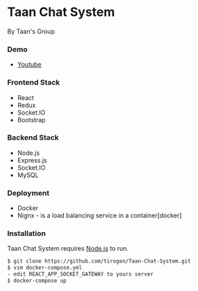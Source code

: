 # Taan Chat System
By Taan's Group

### Demo
- [Youtube](https://youtu.be/bzgS47kBGTQ)

### Frontend Stack
* React
* Redux
* Socket.IO
* Bootstrap

### Backend Stack
* Node.js
* Express.js
* Socket.IO
* MySQL

### Deployment
* Docker
* Nignx - is a load balancing service in a container[docker]

### Installation

Taan Chat System requires [Node.js](https://nodejs.org/) to run.

```sh
$ git clone https://github.com/tirogen/Taan-Chat-System.git
$ vim docker-compose.yml
- edit REACT_APP_SOCKET_GATEWAY to yours server
$ docker-compose up
```
